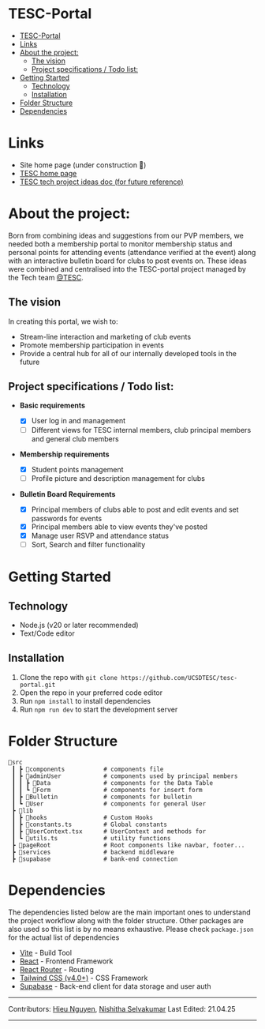 # TESC-Portal

- [TESC-Portal](#tesc-portal)
- [Links](#links)
- [About the project:](#about-the-project)
  - [The vision](#the-vision)
  - [Project specifications / Todo list:](#project-specifications--todo-list)
- [Getting Started](#getting-started)
  - [Technology](#technology)
  - [Installation](#installation)
- [Folder Structure](#folder-structure)
- [Dependencies](#dependencies)

# Links

- Site home page (under construction :construction:)
- [TESC home page](https://www.tescucsd.org/)
- [TESC tech project ideas doc (for future reference)](https://docs.google.com/document/d/1xEh9ouP2Oy8VpzhOcRKAuuFwGSi-LR7W6LXuGpPliAc/edit?tab=t.0)

# About the project:

Born from combining ideas and suggestions from our PVP members, we needed both a membership portal to monitor membership status and personal points for attending events (attendance verified at the event) along with an interactive bulletin board for clubs to post events on. These ideas were combined and centralised into the TESC-portal project managed by the Tech team [@TESC](https://github.com/UCSDTESC).

## The vision

In creating this portal, we wish to:

- Stream-line interaction and marketing of club events
- Promote membership participation in events
- Provide a central hub for all of our internally developed tools in the future

## Project specifications / Todo list:

- **Basic requirements**

  - [x] User log in and management
  - [ ] Different views for TESC internal members, club principal members and general club members

- **Membership requirements**
  - [x] Student points management
  - [ ] Profile picture and description management for clubs
- **Bulletin Board Requirements**
  - [x] Principal members of clubs able to post and edit events and set passwords for events
  - [x] Principal members able to view events they've posted
  - [x] Manage user RSVP and attendance status
  - [ ] Sort, Search and filter functionality

# Getting Started

## Technology

- Node.js (v20 or later recommended)
- Text/Code editor

## Installation

1. Clone the repo with `git clone https://github.com/UCSDTESC/tesc-portal.git`
2. Open the repo in your preferred code editor
3. Run `npm install` to install dependencies
4. Run `npm run dev` to start the development server

# Folder Structure

```(batch)
📂src
 ┃ ┣ 📂components           # components file
 ┃ ┣ 📂adminUser            # components used by principal members
 ┃ ┃ ┣ 📂Data               # components for the Data Table
 ┃ ┃ ┗ 📂Form               # components for insert form
 ┃ ┣ 📂Bulletin             # components for bulletin
 ┃ ┗ 📂User                 # components for general User
 ┣ 📂lib
 ┃ ┣ 📂hooks                # Custom Hooks
 ┃ ┣ 📜constants.ts         # Global constants
 ┃ ┣ 📜UserContext.tsx      # UserContext and methods for
 ┃ ┗ 📜utils.ts             # utility functions
 ┣ 📂pageRoot               # Root components like navbar, footer...
 ┣ 📂services               # backend middleware
 ┣ 📂supabase               # bank-end connection
```

# Dependencies

The dependencies listed below are the main important ones to understand the project workflow along with the folder structure. Other packages are also used so this list is by no means exhaustive. Please check `package.json` for the actual list of dependencies

- [Vite](https://vite.dev/guide/) - Build Tool
- [React](https://react.dev/reference/react) - Frontend Framework
- [React Router](https://reactrouter.com/home) - Routing
- [Tailwind CSS (v4.0+)](https://tailwindcss.com/docs/font-size) - CSS Framework
- [Supabase](https://supabase.com/docs) - Back-end client for data storage and user auth

---

Contributors: [Hieu Nguyen](https://github.com/Jaerinx), [Nishitha Selvakumar](https://github.com/n1sh1thaS)
Last Edited: 21.04.25

---

